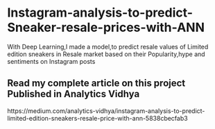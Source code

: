 <h1> Instagram-analysis-to-predict-Sneaker-resale-prices-with-ANN </h1>


With Deep Learning,I made a model,to predict resale values of Limited edition sneakers in Resale market based on their Popularity,hype and sentiments on Instagram posts

<h2> Read my complete article on this project Published in Analytics Vidhya</h2>
https://medium.com/analytics-vidhya/instagram-analysis-to-predict-limited-edition-sneakers-resale-price-with-ann-5838cbecfab3
